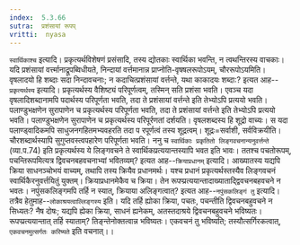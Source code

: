 ```yaml
---
index:  5.3.66
sutra:  प्रशंसायां रूपप्
vritti:  nyasa
---
```


`स्वार्थिकाश्च` इत्यादि। प्रकृत्यर्थविशेषणं प्रसंसादि, तस्य द्योतकाः स्वार्थिका भवन्ति, न त्वथन्तिरस्य वाचकाः।
यदि प्रशंसायां वर्त्त्मानाद्रूपब्विधीयते, निन्दायां वर्त्तमानान्न प्राप्नोति-वृषषलरूपोऽयम्, चौररूपोऽयमिति। वृषलादयो हि शब्दाः सदा निन्दावचनाः; न कदाचित्प्रशंसायां वर्त्तन्ते, यथा काकादयः शब्दा:? इत्यत आह--`प्रकृत्यर्थस्य` इत्यादि। प्रकृत्यर्थस्य वैशिष्ट्यं परिपूर्णत्वम्, तस्मिन् सति प्रशंसा भवति। एवञ्च यदा वृषलादिशब्दानामपि पदार्थस्य परिपूर्णता भवति, तदा ते प्रशंसायां वर्त्तन्ते इति तेभ्योऽपि प्रत्ययो भवति। पलाण्डुभक्षणेन सुरापाणेन च प्रकृत्यर्थस्य परिपूर्णता भवति, तदा ते प्रशंसायां वर्त्तन्ते इति तेभ्योऽपि प्रत्ययो भवति। पलाण्डुभक्षणेन सुरापाणेन च प्रकृत्यर्थस्य परिपूर्रणतां दर्शयति। वृषलशब्दस्य हि शूद्रो वाच्यः। स यदा पलाण्ड्वादिकमपि साधुजनगहितमभ्यवहरति तदा प रपूर्णत्वं तस्य शूद्रत्वम्। शूद्रः=सर्वाशी, सर्वविक्रयीति। चौरशब्दार्थस्यापि सुगुप्तवस्त्वपहारेण परिपूर्णता भवति।
ननु च `स्वार्थिकाः प्रकृतितो लिङ्गवचनान्यनुवर्त्तन्ते` (व्या.प.74) इति प्रकृत्यर्थस्य ये लिङ्गवचने ते स्वार्थिकप्रत्ययान्तस्यापि भवत इति भावः। ततश्च पचतोरूपम्, पचन्तिरूपमित्यत्र द्विवचनबहवचनाभ्यां भवितव्यम्? इत्यत आह--`क्रियाप्रधानम्` इत्यादि। आख्यातस्य यद्यपि क्रिया साधनञ्चोभयं वाच्यम्, तथापि तस्य क्रियैव प्रधानमर्थः। यश्च प्रधानं प्रकृत्यर्थस्तस्यैव लिङ्गवचनं स्वार्थिकैरनुवर्त्तयितुं युक्तम्। क्रियाप्रधानमेकैव च क्रिया। तेन रूपप्प्रत्ययान्तादाख्याताद्द्विवचनबहवचने न भवतः। नपुंसकलिङ्गमपि तर्हि न स्यात्, क्रियाया अलिङ्गत्वात्? इत्यत आह--`नपुंसकलिङ्गं तु` इत्यादि। तत्रैव हेतुमाह--`लोकाश्रयत्वाल्लिङ्गस्य` इति। यदि तर्हि ह्योका क्रिया, पचतः, पचन्तीति द्विवचनबहुवचने न सिध्यतः? नैष दोषः; यद्यपि ह्येका क्रिया, साधनं ह्यनेकम्, अतस्तदाश्रये द्विवचनबहुवचने भविष्यतः। रूपप्प्रत्ययान्तात् तर्हि स्याताम्? तिङ्न्तेनोक्तत्वान्न भविष्यतः। एकवचनं तु भविष्यति; तस्यौत्सर्गिरकत्वात्, `एकवचनमुत्सर्गतः करिष्यते` इति वचनात्।।

